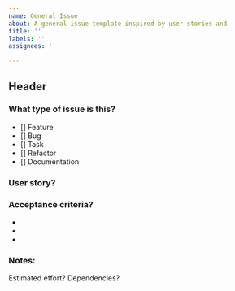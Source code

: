 ```yaml
---
name: General Issue
about: A general issue template inspired by user stories and
title: ''
labels: ''
assignees: ''

---
```


## Header

### What type of issue is this?
- [] Feature
- [] Bug 
- [] Task
- [] Refactor
- [] Documentation

### User story?


### Acceptance criteria?
- 
- 
- 

### Notes:
Estimated effort? Dependencies?
